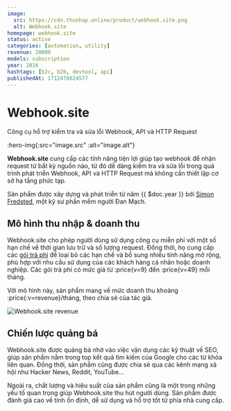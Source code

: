 ```yaml
---
image:
  src: https://cdn.thunhap.online/product/webhook.site.png
  alt: Webhook.site
homepage: webhook.site
status: active
categories: [automation, utility]
revenue: 20000
models: subscription
year: 2016
hashtags: [b2c, b2b, devtool, api]
publishedAt: 1712478024577
---
```


# Webhook.site

Công cụ hỗ trợ kiểm tra và sửa lỗi Webhook, API và HTTP Request

:hero-img{:src="image.src" :alt="image.alt"}

__Webhook.site__ cung cấp các tính năng tiện lợi giúp tạo webhook để nhận request từ bất kỳ nguồn nào, từ đó dễ dàng kiểm tra và sửa lỗi trong quá trình phát triển Webhook, API và HTTP Request mà không cần thiết lập cơ sở hạ tầng phức tạp.

Sản phẩm được xây dựng và phát triển từ năm {{ $doc.year }} bởi [Simon Fredsted](https://twitter.com/fredsted), một kỹ sư phần mềm người Đan Mạch.

## Mô hình thu nhập & doanh thu

Webhook.site cho phép người dùng sử dụng công cụ miễn phí với một số hạn chế về thời gian lưu trữ và số lượng request. Đồng thời, họ cung cấp các [gói trả phí](https://webhook.site/register) để loại bỏ các hạn chế và bổ sung nhiều tính năng mở rộng, phù hợp với nhu cầu sử dụng của các khách hàng cá nhân hoặc doanh nghiệp. Các gói trả phí có mức giá từ :price{v=9} đến :price{v=49} mỗi tháng.

Với mô hình này, sản phẩm mang về mức doanh thu khoảng :price{:v=revenue}/tháng, theo chia sẻ của tác giả.

![Webhook.site revenue](https://cdn.thunhap.online/product/webhook.site+revenue.png)

## Chiến lược quảng bá

Webhook.site được quảng bá nhờ vào việc vận dụng các kỹ thuật về SEO, giúp sản phẩm nằm trong top kết quả tìm kiếm của Google cho các từ khóa liên quan. Đồng thời, sản phẩm cũng được chia sẻ qua các kênh mạng xã hội như Hacker News, Reddit, YouTube...

Ngoài ra, chất lượng và hiệu suất của sản phẩm cũng là một trong những yếu tố quan trọng giúp Webhook.site thu hút người dùng. Sản phẩm được đánh giá cao về tính ổn định, dễ sử dụng và hỗ trợ tốt từ phía nhà cung cấp.
